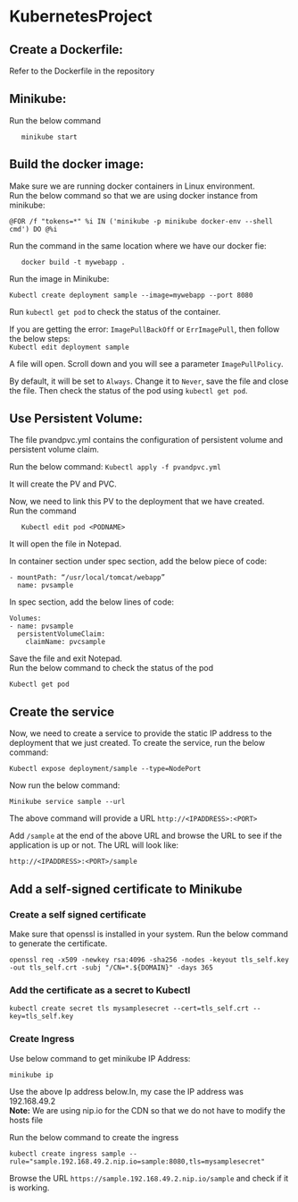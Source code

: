 # KubernetesProject

## Create a Dockerfile:  
Refer to the Dockerfile in the repository

## Minikube:
Run the below command
```
   minikube start
```
## Build the docker image:  
Make sure we are running docker containers in Linux environment.  
Run the below command so that we are using docker instance from minikube:
```
@FOR /f "tokens=*" %i IN ('minikube -p minikube docker-env --shell cmd') DO @%i
```
Run the command in the same location where we have our docker fie:
```
   docker build -t mywebapp .
```
Run the image in Minikube:
```
Kubectl create deployment sample --image=mywebapp --port 8080
```
Run ``` kubectl get pod ``` to check the status of the container.  

If you are getting the error: ```ImagePullBackOff``` or ```ErrImagePull```, then follow the below steps:  
```Kubectl edit deployment sample``` 

A file will open. Scroll down and you will see a parameter ```ImagePullPolicy```.  

By default, it will be set to ```Always```. Change it to ```Never```, save the file and close the file.
Then check the status of the pod using ```kubectl get pod```.

## Use Persistent Volume:  
The file pvandpvc.yml contains the configuration of persistent volume and persistent volume claim.  

Run the below command:
   ```Kubectl apply -f pvandpvc.yml```
   
It will create the PV and PVC.

Now, we need to link this PV to the deployment that we have created.  
Run the command 
```
   Kubectl edit pod <PODNAME>
```
It will open the file in Notepad. 

In container section under spec section, add the below piece of code:
```
- mountPath: “/usr/local/tomcat/webapp”
  name: pvsample
 ```
 
In spec section, add the below lines of code:
```
Volumes:
- name: pvsample
  persistentVolumeClaim:
    claimName: pvcsample
```

Save the file and exit Notepad.  
Run the below command to check the status of the pod  
```
Kubectl get pod
```
## Create the service
Now, we need to create a service to provide the static IP address to the deployment that we just created.
To create the service, run the below command:  
```
Kubectl expose deployment/sample --type=NodePort
```

Now run the below command:  
```
Minikube service sample --url
```

The above command will provide a URL ```http://<IPADDRESS>:<PORT>```

Add ```/sample``` at the end of the above URL and browse the URL to see if the application is up or not. The URL will look like:
   ```
   http://<IPADDRESS>:<PORT>/sample
   ```
## Add a self-signed certificate to Minikube  
### Create a self signed certificate

Make sure that openssl is installed in your system. Run the below command to generate the certificate.   
```
openssl req -x509 -newkey rsa:4096 -sha256 -nodes -keyout tls_self.key -out tls_self.crt -subj "/CN=*.${DOMAIN}" -days 365
```
### Add the certificate as a secret to Kubectl
```
kubectl create secret tls mysamplesecret --cert=tls_self.crt --key=tls_self.key
```
### Create Ingress
Use below command to get minikube IP Address:  
```
minikube ip
```
Use the above Ip address below.In, my case the IP address was 192.168.49.2   
**Note:** We are using nip.io for the CDN so that we do not have to modify the hosts file

Run the below command to create the ingress

```
kubectl create ingress sample --rule="sample.192.168.49.2.nip.io=sample:8080,tls=mysamplesecret"
```

Browse the URL ```https://sample.192.168.49.2.nip.io/sample``` and check if it is working.
